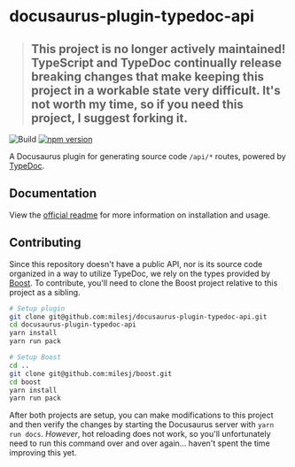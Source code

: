 # docusaurus-plugin-typedoc-api

> ## This project is no longer actively maintained! TypeScript and TypeDoc continually release breaking changes that make keeping this project in a workable state very difficult. It's not worth my time, so if you need this project, I suggest forking it.

![Build](https://github.com/milesj/docusaurus-plugin-typedoc-api/actions/workflows/build.yml/badge.svg?branch=master)
[![npm version](https://badge.fury.io/js/docusaurus-plugin-typedoc-api.svg)](https://www.npmjs.com/package/docusaurus-plugin-typedoc-api)

A Docusaurus plugin for generating source code `/api/*` routes, powered by
[TypeDoc](https://typedoc.org/).

## Documentation

View the [official readme](./packages/plugin/README.md) for more information on installation and
usage.

## Contributing

Since this repository doesn't have a public API, nor is its source code organized in a way to
utilize TypeDoc, we rely on the types provided by [Boost](https://github.com/milesj/boost). To
contribute, you'll need to clone the Boost project relative to this project as a sibling.

```bash
# Setup plugin
git clone git@github.com:milesj/docusaurus-plugin-typedoc-api.git
cd docusaurus-plugin-typedoc-api
yarn install
yarn run pack

# Setup Boost
cd ..
git clone git@github.com:milesj/boost.git
cd boost
yarn install
yarn run pack
```

After both projects are setup, you can make modifications to this project and then verify the
changes by starting the Docusaurus server with `yarn run docs`. _However_, hot reloading does not
work, so you'll unfortunately need to run this command over and over again... haven't spent the time
improving this yet.
